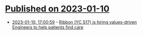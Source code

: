 # [Published on 2023-01-10](index.md)

* [2023-01-10, 17:00:59](https://news.ycombinator.com/item?id=34327856) - [Ribbon (YC S17) is hiring values-driven Engineers to help patients find care](https://www.keyvalues.com/ribbon-health)
